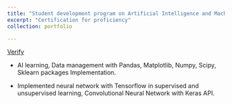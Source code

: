 ```yaml
---
title: "Student development program on Artificial Intelligence and Machine learning by IIT Kanpur"
excerpt: "Certification for proficiency"
collection: portfolio

---
```

[Verify](https://drive.google.com/file/d/1bNm8L8ku9TlK0iayk36xXXY4aDfLZ8KV/view?usp=sharing) 


* AI learning, Data management with Pandas, Matplotlib, Numpy, Scipy, Sklearn packages Implementation.

* Implemented neural network with Tensorflow in supervised and unsupervised learning, Convolutional Neural Network with Keras API.